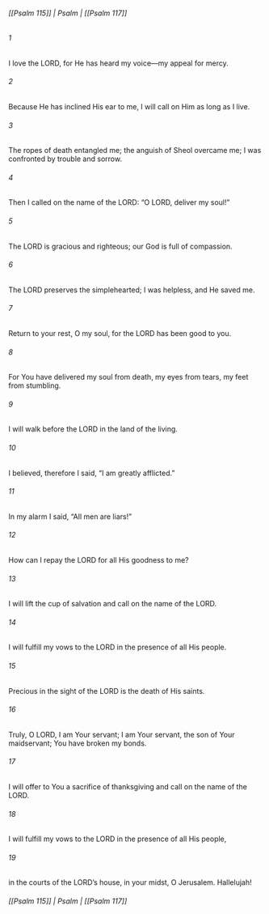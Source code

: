 ###### [[Psalm 115]] | Psalm | [[Psalm 117]]

###### 1
I love the LORD, for He has heard my voice—my appeal for mercy.
###### 2
Because He has inclined His ear to me, I will call on Him as long as I live.
###### 3
The ropes of death entangled me; the anguish of Sheol overcame me; I was confronted by trouble and sorrow.
###### 4
Then I called on the name of the LORD: “O LORD, deliver my soul!”
###### 5
The LORD is gracious and righteous; our God is full of compassion.
###### 6
The LORD preserves the simplehearted; I was helpless, and He saved me.
###### 7
Return to your rest, O my soul, for the LORD has been good to you.
###### 8
For You have delivered my soul from death, my eyes from tears, my feet from stumbling.
###### 9
I will walk before the LORD in the land of the living.
###### 10
I believed, therefore I said, “I am greatly afflicted.”
###### 11
In my alarm I said, “All men are liars!”
###### 12
How can I repay the LORD for all His goodness to me?
###### 13
I will lift the cup of salvation and call on the name of the LORD.
###### 14
I will fulfill my vows to the LORD in the presence of all His people.
###### 15
Precious in the sight of the LORD is the death of His saints.
###### 16
Truly, O LORD, I am Your servant; I am Your servant, the son of Your maidservant; You have broken my bonds.
###### 17
I will offer to You a sacrifice of thanksgiving and call on the name of the LORD.
###### 18
I will fulfill my vows to the LORD in the presence of all His people,
###### 19
in the courts of the LORD’s house, in your midst, O Jerusalem. Hallelujah!

###### [[Psalm 115]] | Psalm | [[Psalm 117]]
